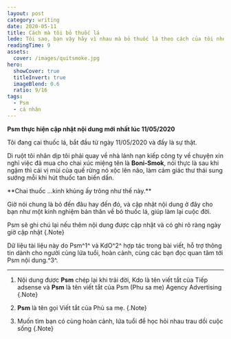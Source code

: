 ```yaml
---
layout: post
category: writing
date: 2020-05-11
title: Cách mà tôi bỏ thuốc lá
lede: Tôi sao, bạn vậy hãy vì nhau mà bỏ thuốc lá theo cách của tôi nhé, đơn giản mà dễ thực hiện
readingTime: 9
assets:
  cover: /images/quitsmoke.jpg
hero:
  showCover: true
  titleInvert: true
  imageBlend: 0.6
  ratio: 9/16
tags:
  - Psm
  - cá nhân
---
```

**Psm thực hiện cập nhật nội dung mới nhất lúc 11/05/2020**

Tôi đang cai thuốc lá, bắt đầu từ ngày 11/05/2020 và đấy là sự thật.

Dì ruột tôi nhân dịp tôi phải quay về nhà lánh nạn kiếp công ty về chuyện xin nghỉ việc đã mua cho chai xúc miệng tên là **Boni-Smok**, nói thực là sau khi ngậm thì cái vị mùi của quế rừng nó xộc lên não, làm cảm giác thư thái sung sướng mỗi khi hút thuốc tan biến dần.




<Media ratio="844/1500" image="/images/bonismok.jpg"/>
**Chai thuốc ...kinh khủng ấy trông như thế này.**

Giờ nói chung là bỏ đến đâu hay đến đó, và cập nhật nội dung ở đây cho bạn như một kinh nghiệm bản thân về bỏ thuốc lá, giúp làm lại cuộc đời.


Psm sẽ ghi chú lại nếu thêm nội dung được cập nhật và có ghi rõ ràng ngày giờ cập nhật {.Note}

Dữ liệu tài liệu này do Psm^1^ và KdO^2^ hợp tác trong bài viết, hỗ trợ thông tin dành cho người cùng lứa tuổi, hoàn cảnh, cùng các bạn đọc quan tâm tới Psm nội dung.^3^.

---

1. Nội dung được **Psm** chép lại khi trải đời, Kdo là tên viết tắt của Tiếp adsense và **Psm** là tên viết tắt của Psm (Phu sa me) Agency Advertising {.Note}

2. **Psm** là tên gọi Viết tắt của Phù sa mẹ. {.Note}

3. Muốn tìm bạn có cùng hoàn cảnh, lứa tuổi để học hỏi nhau trau dồi cuộc sống {.Note}

<script>
import Media from "../../src/components/Media";

export default {
  components: { Media }
}
</script>
